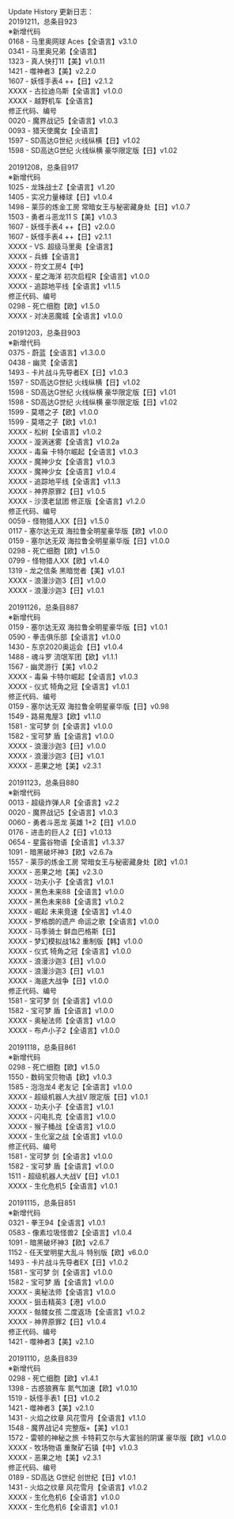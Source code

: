 Update History 更新日志：  
20191211，总条目923  
※新增代码  
0168 - 马里奥网球 Aces【全语言】v3.1.0  
0341 - 马里奥兄弟【全语言】  
1323 - 真人快打11【美】v1.0.11  
1421 - 噬神者3【美】v2.2.0  
1607 - 妖怪手表4 ++【日】v2.1.2  
XXXX - 古拉迪乌斯【全语言】v1.0.0  
XXXX - 越野机车【全语言】  
修正代码、编号  
0020 - 魔界战记5【全语言】v1.0.3  
0093 - 猎天使魔女【全语言】  
1597 - SD高达G世纪 火线纵横【日】v1.02  
1598 - SD高达G世纪 火线纵横 豪华限定版【日】v1.02  

20191208，总条目917  
※新增代码  
1025 - 龙珠战士Z【全语言】v1.20  
1405 - 实况力量棒球【日】v1.0.4  
1498 - 莱莎的炼金工房 常暗女王与秘密藏身处【日】v1.0.7  
1503 - 勇者斗恶龙11 S【美】v1.0.3  
1607 - 妖怪手表4 ++【日】v2.0.0  
1607 - 妖怪手表4 ++【日】v2.1.1  
XXXX - VS. 超级马里奥【全语言】  
XXXX - 兵蜂【全语言】  
XXXX - 符文工房4【中】  
XXXX - 星之海洋 初次启程R【全语言】v1.0.0  
XXXX - 追踪地平线【全语言】v1.1.5  
修正代码、编号  
0298 - 死亡细胞【欧】v1.5.0  
XXXX - 对决恶魔城【全语言】v1.0.0  
  
20191203，总条目903  
※新增代码  
0375 - 蔚蓝【全语言】v1.3.0.0  
0438 - 幽灵【全语言】  
1493 - 卡片战斗先导者EX【日】v1.0.3  
1597 - SD高达G世纪 火线纵横【日】v1.02  
1598 - SD高达G世纪 火线纵横 豪华限定版【日】v1.01  
1598 - SD高达G世纪 火线纵横 豪华限定版【日】v1.02  
1599 - 莫塔之子【欧】v1.0.0  
1599 - 莫塔之子【欧】v1.0.1  
XXXX - 松树【全语言】v1.0.2  
XXXX - 漩涡迷雾【全语言】v1.0.2a  
XXXX - 毒枭 卡特尔崛起【全语言】v1.0.3  
XXXX - 魔神少女【全语言】v1.0.3  
XXXX - 魔神少女【全语言】v1.0.4  
XXXX - 追踪地平线【全语言】v1.1.3  
XXXX - 神界原罪2【日】v1.0.5  
XXXX - 沙漠老鼠团 修正版【全语言】v1.2.0  
修正代码、编号  
0059 - 怪物猎人XX【日】v1.5.0  
0117 - 塞尔达无双 海拉鲁全明星豪华版【欧】v1.0.0  
0159 - 塞尔达无双 海拉鲁全明星豪华版【日】v1.0.0  
0298 - 死亡细胞【欧】v1.5.0  
0799 - 怪物猎人XX【欧】v1.4.0  
1319 - 龙之信条 黑暗觉者【美】v1.0.1  
XXXX - 浪漫沙迦3【日】v1.0.0  
XXXX - 浪漫沙迦3【日】v1.0.1  

20191126，总条目887  
※新增代码  
0159 - 塞尔达无双 海拉鲁全明星豪华版【日】v1.0.1  
0590 - 拳击俱乐部【全语言】v1.0.0  
1430 - 东京2020奥运会【日】v1.0.4  
1488 - 魂斗罗 流氓军团【欧】v1.1.1  
1567 - 幽灵游行【美】v1.0.2  
XXXX - 毒枭 卡特尔崛起【全语言】v1.0.3  
XXXX - 仪式 犄角之冠【全语言】v1.0.1  
修正代码、编号  
0159 - 塞尔达无双 海拉鲁全明星豪华版【日】v0.98  
1549 - 路易鬼屋3【欧】v1.1.0  
1581 - 宝可梦 剑【全语言】v1.0.0  
1582 - 宝可梦 盾【全语言】v1.0.0  
XXXX - 浪漫沙迦3【日】v1.0.0  
XXXX - 浪漫沙迦3【日】v1.0.1  
XXXX - 恶果之地【美】v2.3.1  
  
20191123，总条目880  
※新增代码  
0013 - 超级炸弹人R【全语言】v2.2  
0020 - 魔界战记5【全语言】v1.0.3  
0060 - 勇者斗恶龙 英雄 1+2【日】v1.0.0  
0176 - 进击的巨人2【日】v1.0.13  
0654 - 星露谷物语【全语言】v1.3.37  
1091 - 暗黑破坏神3【欧】v2.6.7a  
1557 - 莱莎的炼金工房 常暗女王与秘密藏身处【欧】v1.0.1  
XXXX - 恶果之地【美】v2.3.0  
XXXX - 功夫小子【全语言】v1.0.1  
XXXX - 黑色未来88【全语言】v1.0.0  
XXXX - 黑色未来88【全语言】v1.0.2  
XXXX - 崛起 未来竞速【全语言】v1.4.0  
XXXX - 罗格朗的遗产 命运之歌【全语言】v1.0.0  
XXXX - 马季骑士 鲜血巴格斯【日】  
XXXX - 梦幻模拟战1&2 重制版【韩】v1.0.0  
XXXX - 仪式 犄角之冠【全语言】v1.0.0  
XXXX - 浪漫沙迦3【日】v1.0.0  
XXXX - 浪漫沙迦3【日】v1.0.1  
XXXX - 海底大战争【日】v1.0.0  
修正代码、编号  
1581 - 宝可梦 剑【全语言】v1.0.0  
1582 - 宝可梦 盾【全语言】v1.0.0  
XXXX - 奥秘法师【全语言】v1.0.0  
XXXX - 布卢小子2【全语言】v1.0.0  
  
20191118，总条目861  
※新增代码  
0298 - 死亡细胞【欧】v1.5.0  
1550 - 数码宝贝物语【欧】v1.0.3  
1585 - 泡泡龙4 老友记【全语言】v1.0.0  
XXXX - 超级机器人大战V 限定版【日】v1.0.1  
XXXX - 功夫小子【全语言】v1.0.1  
XXXX - 闪电扎克【全语言】v1.0.0  
XXXX - 猴子桶战【全语言】v1.0.0  
XXXX - 生化室之战【全语言】v1.0.0  
修正代码、编号  
1581 - 宝可梦 剑【全语言】v1.0.0  
1582 - 宝可梦 盾【全语言】v1.0.0  
1511 - 超级机器人大战V【日】v1.0.1  
XXXX - 生化危机5【全语言】v1.0.1  
  
20191115，总条目851  
※新增代码  
0321 - 拳王94【全语言】v1.0.1  
0583 - 像素垃圾怪兽2【全语言】v1.0.4  
1091 - 暗黑破坏神3【欧】v2.6.7  
1152 - 任天堂明星大乱斗 特别版【欧】v6.0.0  
1493 - 卡片战斗先导者EX【日】v1.0.2  
1581 - 宝可梦 剑【全语言】v1.0.0  
1582 - 宝可梦 盾【全语言】v1.0.0  
XXXX - 奥秘法师【全语言】v1.0.0  
XXXX - 狙击精英3【港】v1.0.0  
XXXX - 骷髅女孩 二度返场【全语言】v1.0.2  
XXXX - 神界原罪2【日】v1.0.4  
修正代码、编号  
1421 - 噬神者3【美】v2.1.0  
  
20191110，总条目839  
※新增代码  
0298 - 死亡细胞【欧】v1.4.1  
1398 - 古惑狼赛车 氮气加速【欧】v1.0.10  
1519 - 妖怪手表1【日】v1.0.2  
1421 - 噬神者3【美】v2.1.0  
1431 - 火焰之纹章 风花雪月【全语言】v1.1.0  
1548 - 魔界战记4 完整版+【美】v1.0.1  
1572 - 雷顿的神秘之旅 卡特莉艾尔与大富翁的阴谋 豪华版【欧】v1.0.0  
XXXX - 牧场物语 重聚矿石镇【中】v1.0.3  
XXXX - 恶果之地【美】v2.3.1  
修正代码、编号  
0189 - SD高达 G世纪 创世纪【日】v1.0.1  
1431 - 火焰之纹章 风花雪月【全语言】v1.0.2  
XXXX - 生化危机6【全语言】v1.0.0  
XXXX - 生化危机6【全语言】v1.0.1
